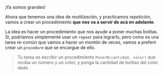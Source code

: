 ¡Ya somos grandes!

Ahora que tenemos una idea de _reutilización_, y practicamos _repetición_, vamos a crear un procedimiento **que nos va a servir de acá en adelante**.

La idea es hacer un procedimiento que nos ayude a poner muchas bolitas. Sí, podríamos simplemente usar un `repeat` para lograrlo, pero como es una tarea re-común que vamos a hacer un montón de veces, vamos a preferir crear un `procedure` que se encargue de ello.

> Tu tarea es escribir un procedimiento `PonerN(cantidad, color)` que reciba un número y un color, y ponga la cantidad de bolitas del color dado.
